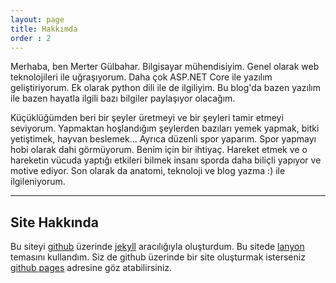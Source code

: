 ```yaml
---
layout: page
title: Hakkımda
order : 2
---
```


<p class="message">
  Merhaba, ben Merter Gülbahar. Bilgisayar mühendisiyim. Genel olarak web teknolojileri ile uğraşıyorum. Daha çok ASP.NET Core ile yazılım geliştiriyorum. Ek olarak python dili ile de ilgiliyim.
  Bu blog'da bazen yazılım ile bazen hayatla ilgili bazı bilgiler paylaşıyor olacağım. 
</p>

Küçüklüğümden beri bir şeyler üretmeyi ve bir şeyleri tamir etmeyi seviyorum. Yapmaktan hoşlandığım şeylerden bazıları yemek yapmak, bitki yetiştimek, hayvan beslemek... Ayrıca düzenli spor yaparım.
Spor yapmayı hobi olarak dahi görmüyorum. Benim için bir ihtiyaç.
Hareket etmek ve o hareketin vücuda yaptığı etkileri bilmek insanı sporda daha biliçli yapıyor ve motive ediyor.
Son olarak da anatomi, teknoloji ve blog yazma :) ile ilgileniyorum.

---
## Site Hakkında

Bu siteyi [github](https://github.com) üzerinde [jekyll](https://jekyllrb.com) aracılığıyla oluşturdum.
Bu sitede [lanyon](https://lanyon.getpoole.com/) temasını kullandım.
Siz de github üzerinde bir site oluşturmak isterseniz [github pages](https://pages.github.com) adresine göz atabilirsiniz.


